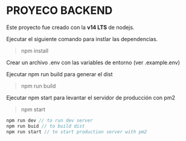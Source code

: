 # PROYECO BACKEND

Este proyecto fue creado con la **v14 LTS** de nodejs.

Ejecutar el siguiente comando para instlar las dependencias.
> npm install 

Crear un archivo .env con las variables de entorno (ver .example.env)

Ejecutar npm run build para generar el dist
> npm run build 

Ejecutar npm start para levantar el servidor de producción con pm2
> npm start 

```js
npm run dev // to run dev server
npm run buid // to build dist
npm run start // to start production server with pm2
```
